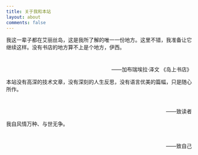 ```yaml
---
title: 关于我和本站
layout: about 
comments: false
---
```



我这一辈子都在艾丽丝岛，这是我所了解的唯一一份地方。这里不错，我准备让它继续这样。没有书店的地方算不上是个地方，伊西。

<p align="right" style="margin-top:40px">——加布瑞埃拉·泽文 《岛上书店》</p>
本站没有高深的技术文章，没有深刻的人生反思，没有语言优美的篇幅，只是随心所作。
<p align="right" style="margin-top:40px">——致读者</p>
我自风情万种、与世无争。
<p align="right" style="margin-top:40px">——致自己</p>
